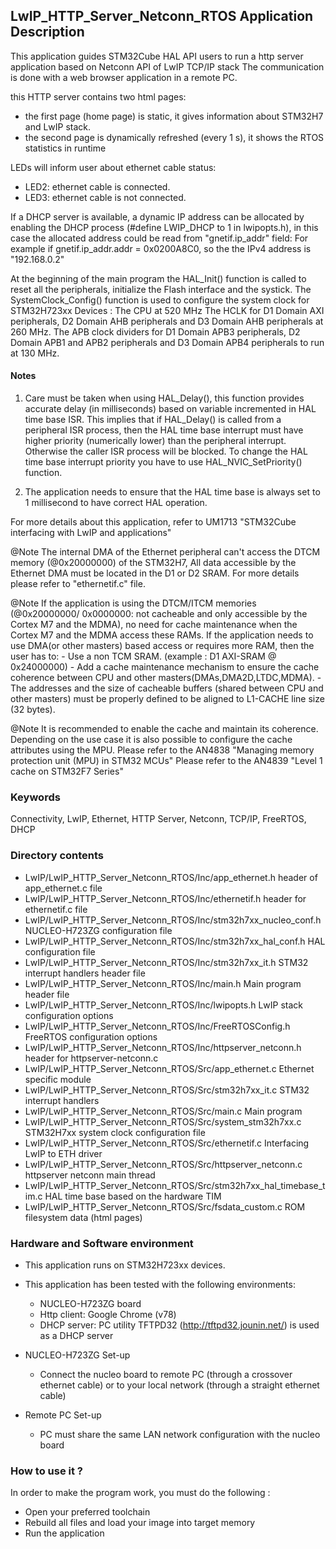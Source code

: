 ## LwIP_HTTP_Server_Netconn_RTOS Application Description

This application guides STM32Cube HAL API users to run a http server application
based on Netconn API of LwIP TCP/IP stack
The communication is done with a web browser application in a remote PC.

this HTTP server contains two html pages:
  + the first page (home page) is static, it gives information about STM32H7
    and LwIP stack.
  + the second page is dynamically refreshed (every 1 s), it shows the RTOS
    statistics in runtime

LEDs will inform user about ethernet cable status:
 + LED2: ethernet cable is connected.
 + LED3: ethernet cable is not connected.

If a DHCP server is available, a dynamic IP address can be allocated by enabling
the DHCP process (#define LWIP_DHCP to 1 in lwipopts.h), in this case the allocated
address could be read from "gnetif.ip_addr" field:
For example if gnetif.ip_addr.addr = 0x0200A8C0, so the the IPv4 address is "192.168.0.2"

At the beginning of the main program the HAL_Init() function is called to reset
all the peripherals, initialize the Flash interface and the systick.
The SystemClock_Config() function is used to configure the system clock for STM32H723xx Devices :
The CPU at 520 MHz
The HCLK for D1 Domain AXI peripherals, D2 Domain AHB peripherals and D3 Domain AHB  peripherals at 260 MHz.
The APB clock dividers for D1 Domain APB3 peripherals, D2 Domain APB1 and APB2 peripherals and D3 Domain APB4 peripherals to run at 130 MHz.

#### Notes
 1. Care must be taken when using HAL_Delay(), this function provides accurate delay (in milliseconds)
      based on variable incremented in HAL time base ISR. This implies that if HAL_Delay() is called from
      a peripheral ISR process, then the HAL time base interrupt must have higher priority (numerically lower)
      than the peripheral interrupt. Otherwise the caller ISR process will be blocked.
      To change the HAL time base interrupt priority you have to use HAL_NVIC_SetPriority() function.

 2. The application needs to ensure that the HAL time base is always set to 1 millisecond
      to have correct HAL operation.

For more details about this application, refer to UM1713 "STM32Cube interfacing with LwIP and applications"


@Note  The internal DMA of the Ethernet peripheral can't access the DTCM memory (@0x20000000)
       of the STM32H7, All data accessible by the Ethernet DMA must be located in the D1 or D2 SRAM.
       For more details please refer to "ethernetif.c" file.

@Note If the  application is using the DTCM/ITCM memories (@0x20000000/ 0x0000000: not cacheable and only accessible
      by the Cortex M7 and the  MDMA), no need for cache maintenance when the Cortex M7 and the MDMA access these RAMs.
      If the application needs to use DMA(or other masters) based access or requires more RAM, then  the user has to:
              - Use a non TCM SRAM. (example : D1 AXI-SRAM @ 0x24000000)
              - Add a cache maintenance mechanism to ensure the cache coherence between CPU and other masters(DMAs,DMA2D,LTDC,MDMA).
              - The addresses and the size of cacheable buffers (shared between CPU and other masters)
                must be	properly defined to be aligned to L1-CACHE line size (32 bytes).

@Note It is recommended to enable the cache and maintain its coherence.
      Depending on the use case it is also possible to configure the cache attributes using the MPU.
      Please refer to the AN4838 "Managing memory protection unit (MPU) in STM32 MCUs"
      Please refer to the AN4839 "Level 1 cache on STM32F7 Series"

### Keywords

Connectivity, LwIP, Ethernet, HTTP Server, Netconn, TCP/IP, FreeRTOS, DHCP

### Directory contents

  - LwIP/LwIP_HTTP_Server_Netconn_RTOS/Inc/app_ethernet.h          header of app_ethernet.c file
  - LwIP/LwIP_HTTP_Server_Netconn_RTOS/Inc/ethernetif.h            header for ethernetif.c file
  - LwIP/LwIP_HTTP_Server_Netconn_RTOS/Inc/stm32h7xx_nucleo_conf.h   NUCLEO-H723ZG configuration file
  - LwIP/LwIP_HTTP_Server_Netconn_RTOS/Inc/stm32h7xx_hal_conf.h    HAL configuration file
  - LwIP/LwIP_HTTP_Server_Netconn_RTOS/Inc/stm32h7xx_it.h          STM32 interrupt handlers header file
  - LwIP/LwIP_HTTP_Server_Netconn_RTOS/Inc/main.h                  Main program header file
  - LwIP/LwIP_HTTP_Server_Netconn_RTOS/Inc/lwipopts.h              LwIP stack configuration options
  - LwIP/LwIP_HTTP_Server_Netconn_RTOS/Inc/FreeRTOSConfig.h        FreeRTOS configuration options
  - LwIP/LwIP_HTTP_Server_Netconn_RTOS/Inc/httpserver_netconn.h    header for httpserver-netconn.c
  - LwIP/LwIP_HTTP_Server_Netconn_RTOS/Src/app_ethernet.c          Ethernet specific module
  - LwIP/LwIP_HTTP_Server_Netconn_RTOS/Src/stm32h7xx_it.c          STM32 interrupt handlers
  - LwIP/LwIP_HTTP_Server_Netconn_RTOS/Src/main.c                  Main program
  - LwIP/LwIP_HTTP_Server_Netconn_RTOS/Src/system_stm32h7xx.c      STM32H7xx system clock configuration file
  - LwIP/LwIP_HTTP_Server_Netconn_RTOS/Src/ethernetif.c            Interfacing LwIP to ETH driver
  - LwIP/LwIP_HTTP_Server_Netconn_RTOS/Src/httpserver_netconn.c    httpserver netconn main thread
  - LwIP/LwIP_HTTP_Server_Netconn_RTOS/Src/stm32h7xx_hal_timebase_tim.c HAL time base based on the hardware TIM
  - LwIP/LwIP_HTTP_Server_Netconn_RTOS/Src/fsdata_custom.c         ROM filesystem data (html pages)


### Hardware and Software environment

  - This application runs on STM32H723xx devices.

  - This application has been tested with the following environments:
     - NUCLEO-H723ZG board
     - Http client: Google Chrome (v78)
     - DHCP server:  PC utility TFTPD32 (http://tftpd32.jounin.net/) is used as a DHCP server

  - NUCLEO-H723ZG Set-up
    - Connect the nucleo board to remote PC (through a crossover ethernet cable)
      or to your local network (through a straight ethernet cable)

  - Remote PC Set-up
    - PC must share the same LAN network configuration with the nucleo board


### How to use it ?

In order to make the program work, you must do the following :
 - Open your preferred toolchain
 - Rebuild all files and load your image into target memory
 - Run the application

